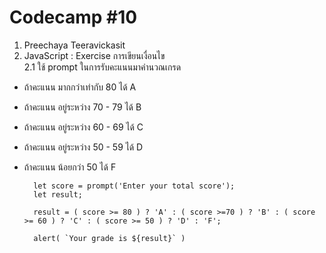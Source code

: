 # Codecamp #10
1. Preechaya Teeravickasit
2. JavaScript : Exercise การเขียนเงื่อนไข  
2.1 ใช้ prompt ในการรับคะแนนมาคำนวณเกรด
- ถ้าคะแนน มากกว่าเท่ากับ 80 ได้ A
- ถ้าคะแนน อยู่ระหว่าง 70 - 79 ได้ B
- ถ้าคะแนน อยู่ระหว่าง 60 - 69 ได้ C
- ถ้าคะแนน อยู่ระหว่าง 50 - 59 ได้ D
- ถ้าคะแนน น้อยกว่า 50 ได้ F


        let score = prompt('Enter your total score');
        let result;

        result = ( score >= 80 ) ? 'A' : ( score >=70 ) ? 'B' : ( score >= 60 ) ? 'C' : ( score >= 50 ) ? 'D' : 'F';
        
        alert( `Your grade is ${result}` )